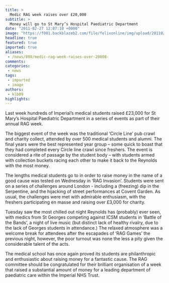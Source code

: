 ```yaml
---
title: >
  Medic RAG week raises over £20,000
subtitle: >
  Money will go to St Mary’s Hospital Paediatric Department
date: "2011-02-27 12:07:10 +0000"
image: "https://f001.backblazeb2.com/file/felixonline/img/upload/201102271343-ks607-ragweekm.jpg"
headline: true
featured: true
imported: true
aliases:
 - /news/898/medic-rag-week-raises-over-20000-
comments:
categories:
 - news
tags:
 - imported
 - image
authors:
 - klb09
highlights:
---
```


Last week hundreds of Imperial’s medical students raised £23,000 for St Mary’s Hospital Paediatric Department in a series of events as part of their annual RAG week.

The biggest event of the week was the traditional ‘Circle Line’ pub crawl and charity collect, attended by over 500 medical students and alumni. The final years were the best represented year group – some quick to boast that they had completed every Circle line crawl since freshers. The event is considered a rite of passage by the student body – with students armed with collection buckets racing each other to make it back to the Reynolds with the most money.

The lengths medical students go to in order to raise money in the name of a good cause was tested on Wednesday in ‘RAG Invasion’. Students were sent on a series of challenges around London - including a (freezing) dip in the Serpentine, and the hijacking of street performances at Covent Garden. As usual, the challenges were met with admirable enthusiasm, with the freshers participating en masse and raising over £3,000 for charity.

Tuesday saw the most chilled out night Reynolds has (probably) ever seen, with medics from St Georges competing against ICSM students in ‘Battle of the Bands’, a night of live music (but distinct lack of healthy rivalry, due to the lack of Georges students in attendance.) The relaxed atmosphere was a welcome break for attendees after the escapades of ‘RAG Games’ the previous night, however, the poor turnout was none the less a pity given the considerable talent of the acts.

The medical school has once again proved its students are philanthropic and enthusiastic about raising money for a fantastic cause. The RAG committee should be congratulated for their brilliant organisation of a week that raised a substantial amount of money for a leading department of paediatric care within the Imperial NHS Trust.
